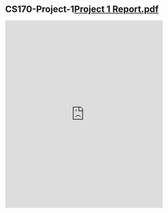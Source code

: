 # CS170-Project-1[Project 1 Report.pdf](https://github.com/rsori013/CS170-Projects/files/11418412/Project.1.Report.pdf)
<iframe src="https://docs.google.com/gview?url=https://github.com/rsori013/CS170-Projects/files/11418412/Project.1.Report.pdf&embedded=true" style="width:100%; height:600px;" frameborder="0"></iframe>
